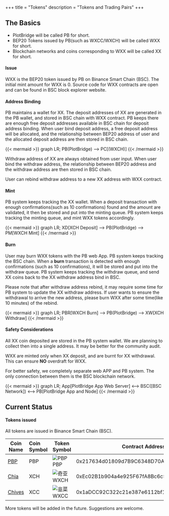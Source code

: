 +++
title = "Tokens"
description = "Tokens and Trading Pairs"
+++

## The Basics

-   PlotBridge will be called PB for short.
-   BEP20 Tokens issued by PB(such as WXCC/WXCH) will be called WXX for short.
-   Blockchain networks and coins corresponding to WXX will be called XX for short.

#### Issue

WXX is the BEP20 token issued by PB on Binance Smart Chain (BSC).
The initial mint amount for WXX is 0.
Source code for WXX contracts are open and can be found in BSC block explorer website.

#### Address Binding

PB maintains a wallet for XX.
The deposit addresses of XX are generated in the PB wallet, and stored in BSC chain with WXX contract.
PB keeps there are enough free deposit addresses available in BSC chain for deposit address binding.
When user bind deposit address, a free deposit address will be allocated, and the relationship between BEP20 address of user and the allocated deposit address are then stored in BSC chain.

{{< mermaid >}}
graph LR;
PB(PlotBridge) --> PC[(WXCH)]
{{< /mermaid >}}

Withdraw address of XX are always obtained from user input. When user bind the withdraw address, the relationship between BEP20 address and the withdraw address are then stored in BSC chain.

User can rebind withdraw address to a new XX address with WXX contract.

#### Mint

PB system keeps tracking the XX wallet. When a deposit transaction with enough confirmations(such as 10 confirmations) found and the amount are validated, it then be stored and put into the minting queue.
PB system keeps tracking the minting queue, and mint WXX tokens accordingly.

{{< mermaid >}}
graph LR;
XD[XCH Deposit] --> PB(PlotBridge) --> PM[WXCH Mint]
{{< /mermaid >}}

#### Burn

User may burn WXX tokens with the PB web App.
PB system keeps tracking the BSC chain. When a **burn** transaction is detected with enough confirmations (such as 10 confirmations), it will be stored and put into the withdraw queue.
PB system keeps tracking the withdraw queue, and send XX coins back to the XX withdraw address bind in BSC.

Please note that after withdraw address rebind, it may require some time for PB system to update the XX withdraw address. If user wants to ensure the withdrawal to arrive the new address, please burn WXX after some time(like 10 minutes) of the rebind.

{{< mermaid >}}
graph LR;
PBR[WXCH Burn] --> PB(PlotBridge) --> XW[XCH Withdraw]
{{< /mermaid >}}

#### Safety Considerations

All XX coin deposited are stored in the PB system wallet.
We are planning to collect then into a single address. It may be better for the community audit.

WXX are minted only when XX deposit, and are burnt for XX withdrawal. This can ensure **NO** overdraft for WXX.

For better safety, we completely separate web APP and PB system. The only connection between them is the BSC blockchain network.

{{< mermaid >}}
graph LR;
App[PlotBridge App Web Server] <--> BSC([BSC Network]) <--> PB[PlotBridge App and Node]
{{< /mermaid >}}

## Current Status

#### Tokens issued

All tokens are issued in Binance Smart Chain (BSC).

| Coin Name                             | Coin Symbol | Token Symbol                   | Contract Address                           | Trading Pair                                                                                 |
| ------------------------------------- | :---------- | ------------------------------ | ------------------------------------------ | -------------------------------------------------------------------------------------------- |
| [PBP](https://www.plotbridge.io)      | PBP         | ![PBP](/images/pbp.png)PBP     | 0x217634d01809d7B9C6348D70A95AE7f5E5179de3 | [BNB/PBP](https://pancakeswap.finance/info/pool/0xb8d7e1982d01a613708b3235a5781a734f63d082)  |
| [Chia](https://www.chia.net)          | XCH         | ![奇亚](/images/wxch.png)WXCH  | 0xEc02B1b904a4e925F67fA8Bc6c5d428266F5C1a5 | [WXCH/PBP](https://pancakeswap.finance/info/pool/0x10d2a3f0f7485fcee84407bbd4272918fe864a55) |
| [Chives](https://www.chivescoin.org/) | XCC         | ![韭菜](/images/wxcc.png) WXCC | 0x1aDCC92C322c21e387e6112bf162858AF208ff3a | [WXCC/PBP](https://pancakeswap.finance/info/pool/0xa9d19fe91bbb3d9f91ca313f71aa58101015014b) |

More tokens will be added in the future. Suggestions are welcome.
